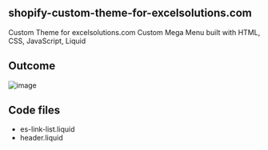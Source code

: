 ## shopify-custom-theme-for-excelsolutions.com
 Custom Theme for excelsolutions.com
 Custom Mega Menu built with HTML, CSS, JavaScript, Liquid
## Outcome
![image](https://github.com/chukdozie/shopify-custom-theme-for-excelsolutions.com/assets/131551327/78c4aa0b-d205-4f09-8032-62d8231541cd)

## Code files
- es-link-list.liquid
- header.liquid
